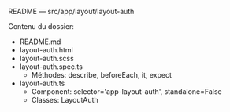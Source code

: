 README — src/app/layout/layout-auth

Contenu du dossier:

- README.md
- layout-auth.html
- layout-auth.scss
- layout-auth.spec.ts
  - Méthodes: describe, beforeEach, it, expect
- layout-auth.ts
  - Component: selector='app-layout-auth', standalone=False
  - Classes: LayoutAuth
